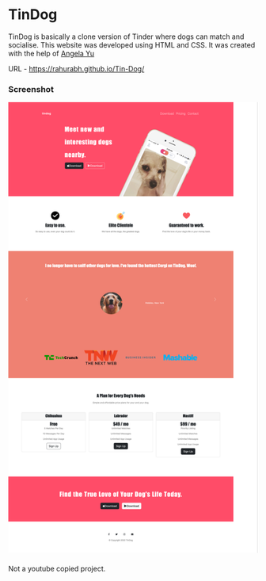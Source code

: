 # TinDog

TinDog is basically a clone version of Tinder where dogs can match and socialise. 
This website was developed using HTML and CSS. It was created with the help of [Angela Yu](https://www.google.com/search?client=firefox-b-d&q=angela-yu)

URL -
https://rahurabh.github.io/Tin-Dog/


### Screenshot
<img width = "800" src="https://github.com/RahuRabh/Tin-Dog/blob/main/Screenshot-TinDog.png">


####
Not a youtube copied project. 
